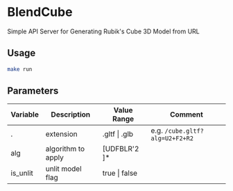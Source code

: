 # BlendCube

Simple API Server for Generating Rubik's Cube 3D Model from URL

## Usage

```bash
make run
```

## Parameters

| Variable | Description        | Value Range   | Comment                        |
| -------- | ------------------ | ------------- | ------------------------------ |
| .        | extension          | .gltf \| .glb | e.g. `/cube.gltf?alg=U2+F2+R2` |
| alg      | algorithm to apply | [UDFBLR'2 ]\* |                                |
| is_unlit | unlit model flag   | true \| false |                                |
